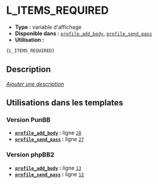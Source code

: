 # L_ITEMS_REQUIRED
* __Type :__ variable d'affichage
* __Disponible dans :__ [`profile_add_body`](../tpl/var/profile_add_body.md#readme), [`profile_send_pass`](../tpl/var/profile_send_pass.md#readme)
* __Utilisation :__

```html
{L_ITEMS_REQUIRED}
```

## Description
[*Ajouter une description*](https://fa-tvars.appspot.com/var/L_ITEMS_REQUIRED)

## Utilisations dans les templates

### Version PunBB
* __[`profile_add_body`](../tpl/var/profile_add_body.md#readme) :__ ligne [`28`](../tpl/src/punbb/profile_add_body.tpl#L28)
* __[`profile_send_pass`](../tpl/var/profile_send_pass.md#readme) :__ ligne [`27`](../tpl/src/punbb/profile_send_pass.tpl#L27)

### Version phpBB2
* __[`profile_add_body`](../tpl/var/profile_add_body.md#readme) :__ ligne [`13`](../tpl/src/subsilver/profile_add_body.tpl#L13)
* __[`profile_send_pass`](../tpl/var/profile_send_pass.md#readme) :__ ligne [`12`](../tpl/src/subsilver/profile_send_pass.tpl#L12)
